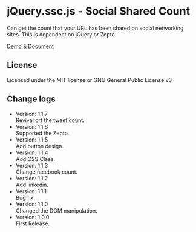 # jQuery.ssc.js - Social Shared Count

Can get the count that your URL has been shared on social networking sites. This is dependent on jQuery or Zepto.

[Demo & Document](https://visualive.github.io/jquery.ssc.js/)

## License

Licensed under the MIT license or GNU General Public License v3

## Change logs
* Version: 1.1.7  
Revival orf the tweet count.
* Version: 1.1.6  
Supported the Zepto.
* Version: 1.1.5  
Add button design.
* Version: 1.1.4  
Add CSS Class.
* Version: 1.1.3  
Change facebook count.
* Version: 1.1.2  
Add linkedin.
* Version: 1.1.1  
Bug fix.
* Version: 1.1.0  
Changed the DOM manipulation.
* Version: 1.0.0  
First Release.
